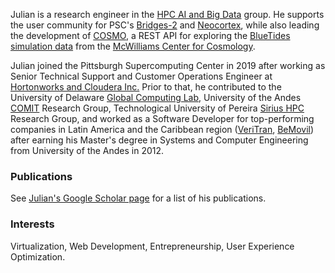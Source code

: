 Julian is a research engineer in the [HPC AI and Big
Data](https://www.psc.edu/research/aibd) group. He supports the user community
for PSC's [Bridges-2](https://www.psc.edu/bridges-2) and
[Neocortex](https://www.psc.edu/resources/neocortex/), while also
leading the development of
[COSMO](https://www.cmu.edu/cosmology/news/articles/2020-05-15_seed-grant-recipients.html),
a REST API for exploring the [BlueTides simulation
data](http://bluetides-project.org/) from the [McWilliams Center for
Cosmology](https://www.cmu.edu/cosmology/).

Julian joined the Pittsburgh Supercomputing Center in 2019 after
working as Senior Technical Support and Customer Operations Engineer
at [Hortonworks and Cloudera Inc.](https://www.cloudera.com/) Prior to
that, he contributed to the University of Delaware [Global Computing
Lab](https://globalcomputing.group/), University of the Andes
[COMIT](https://sistemas.uniandes.edu.co/en/research/groups/comit-en)
Research Group, Technological University of Pereira [Sirius
HPC](https://sirius.utp.edu.co/) Research Group, and worked as a
Software Developer for top-performing companies in Latin America and
the Caribbean region ([VeriTran](https://www.veritran.com/),
[BeMovil](https://www.bemovil.net/)) after earning his Master's degree
in Systems and Computer Engineering from University of the Andes in 2012.

### Publications ###
See [Julian's Google Scholar page](https://scholar.google.com/citations?user=F9CRNeYAAAAJ) for a list of his publications.

### Interests ###
Virtualization, Web Development, Entrepreneurship, User Experience Optimization.
